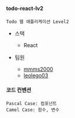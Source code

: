 #### todo-react-lv2
```
Todo 웹 애플리케이션 Level2
```

+ 스택
  + React

+ 팀원
  + [mmms2000](https://github.com/mmms2000)
  + [leolego03](https://github.com/leolego03)

#### 코드 컨벤션
```
Pascal Case: 컴포넌트
Camel Case: 함수, 변수
```